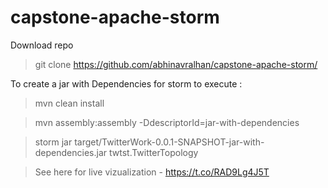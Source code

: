 # capstone-apache-storm

Download repo

> git clone https://github.com/abhinavralhan/capstone-apache-storm/

To create a jar with Dependencies for storm to execute :

> mvn clean install

>  mvn assembly:assembly -DdescriptorId=jar-with-dependencies

>  storm jar target/TwitterWork-0.0.1-SNAPSHOT-jar-with-dependencies.jar twtst.TwitterTopology

> See here for live vizualization -  https://t.co/RAD9Lg4J5T
